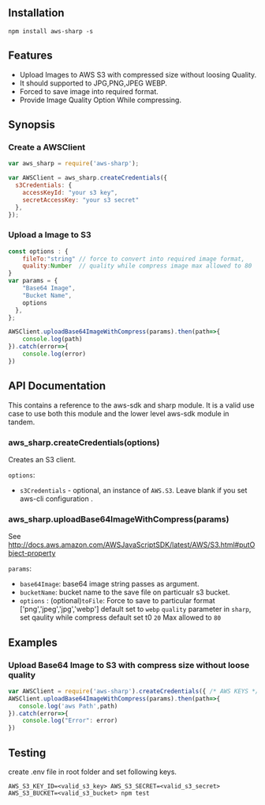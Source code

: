 ## Installation

`npm install aws-sharp -s`

## Features

 * Upload Images to AWS S3 with compressed  size without loosing Quality.
 * It should supported to JPG,PNG,JPEG WEBP.
 * Forced to save image into required format.
 * Provide  Image Quality Option While compressing.


## Synopsis

### Create a AWSClient

```js
var aws_sharp = require('aws-sharp');

var AWSClient = aws_sharp.createCredentials({
  s3Credentials: {
    accessKeyId: "your s3 key",
    secretAccessKey: "your s3 secret"
  },
});
```

### Upload a Image to S3

```js
const options : {
    fileTo:"string" // force to convert into required image format,
    quality:Number  // quality while compress image max allowed to 80
}
var params = {
    "Base64 Image",
    "Bucket Name",
    options
  },
};

AWSClient.uploadBase64ImageWithCompress(params).then(path=>{
    console.log(path)
}).catch(error=>{
    console.log(error)
})
```

## API Documentation


This contains a reference to the aws-sdk and sharp module. It is a valid use case to use
both this module and the lower level aws-sdk module in tandem.

### aws_sharp.createCredentials(options)

Creates an S3 client.

`options`:

 * `s3Credentials` - optional, an instance of `AWS.S3`. Leave blank if you set aws-cli configuration .




### aws_sharp.uploadBase64ImageWithCompress(params)

See http://docs.aws.amazon.com/AWSJavaScriptSDK/latest/AWS/S3.html#putObject-property

`params`:

 * `base64Image`: base64 image string passes as argument.
 * `bucketName`: bucket name  to the save file on particualr s3 bucket.
 *  `options` : (optional)`toFile`: Force to save to particular format ['png','jpeg','jpg','webp']   default set to `webp`
                `quality` parameter in `sharp`, set qaulity while compress default set t0 `20` Max allowed to `80`


## Examples

### Upload Base64 Image to S3 with compress size without loose quality


```js
var AWSClient = require('aws-sharp').createCredentials({ /* AWS KEYS */ });
AWSClient.uploadBase64ImageWithCompress(params).then(path=>{
   console.log('aws Path',path)
}).catch(error=>{
    console.log("Error": error)
})
```

## Testing

create .env file in root folder and set following keys.

`AWS_S3_KEY_ID=<valid_s3_key> AWS_S3_SECRET=<valid_s3_secret> AWS_S3_BUCKET=<valid_s3_bucket> npm test`


